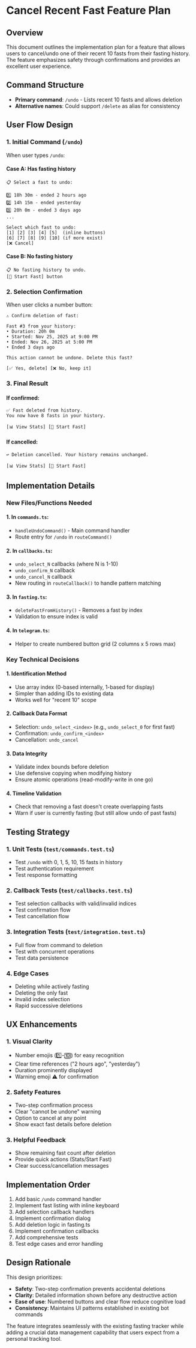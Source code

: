 # Cancel Recent Fast Feature Plan

## Overview
This document outlines the implementation plan for a feature that allows users to cancel/undo one of their recent 10 fasts from their fasting history. The feature emphasizes safety through confirmations and provides an excellent user experience.

## Command Structure
- **Primary command**: `/undo` - Lists recent 10 fasts and allows deletion
- **Alternative names**: Could support `/delete` as alias for consistency

## User Flow Design

### 1. Initial Command (`/undo`)
When user types `/undo`:

#### Case A: Has fasting history
```
📋 Select a fast to undo:

1️⃣ 18h 30m - ended 2 hours ago
2️⃣ 14h 15m - ended yesterday  
3️⃣ 20h 0m - ended 3 days ago
...

Select which fast to undo:
[1] [2] [3] [4] [5]  (inline buttons)
[6] [7] [8] [9] [10] (if more exist)
[❌ Cancel]
```

#### Case B: No fasting history
```
📋 No fasting history to undo.
[🚀 Start Fast] button
```

### 2. Selection Confirmation
When user clicks a number button:
```
⚠️ Confirm deletion of fast:

Fast #3 from your history:
• Duration: 20h 0m
• Started: Nov 25, 2025 at 9:00 PM
• Ended: Nov 26, 2025 at 5:00 PM  
• Ended 3 days ago

This action cannot be undone. Delete this fast?

[✅ Yes, delete] [❌ No, keep it]
```

### 3. Final Result

#### If confirmed:
```
✅ Fast deleted from history.
You now have 8 fasts in your history.

[📊 View Stats] [🚀 Start Fast]
```

#### If cancelled:
```
↩️ Deletion cancelled. Your history remains unchanged.

[📊 View Stats] [🚀 Start Fast]
```

## Implementation Details

### New Files/Functions Needed

#### 1. In `commands.ts`:
- `handleUndoCommand()` - Main command handler
- Route entry for `/undo` in `routeCommand()`

#### 2. In `callbacks.ts`:
- `undo_select_N` callbacks (where N is 1-10)
- `undo_confirm_N` callback
- `undo_cancel_N` callback
- New routing in `routeCallback()` to handle pattern matching

#### 3. In `fasting.ts`:
- `deleteFastFromHistory()` - Removes a fast by index
- Validation to ensure index is valid

#### 4. In `telegram.ts`:
- Helper to create numbered button grid (2 columns x 5 rows max)

### Key Technical Decisions

#### 1. Identification Method
- Use array index (0-based internally, 1-based for display)
- Simpler than adding IDs to existing data
- Works well for "recent 10" scope

#### 2. Callback Data Format
- Selection: `undo_select_<index>` (e.g., `undo_select_0` for first fast)
- Confirmation: `undo_confirm_<index>`
- Cancellation: `undo_cancel`

#### 3. Data Integrity
- Validate index bounds before deletion
- Use defensive copying when modifying history
- Ensure atomic operations (read-modify-write in one go)

#### 4. Timeline Validation
- Check that removing a fast doesn't create overlapping fasts
- Warn if user is currently fasting (but still allow undo of past fasts)

## Testing Strategy

### 1. Unit Tests (`test/commands.test.ts`)
- Test `/undo` with 0, 1, 5, 10, 15 fasts in history
- Test authentication requirement
- Test response formatting

### 2. Callback Tests (`test/callbacks.test.ts`)
- Test selection callbacks with valid/invalid indices
- Test confirmation flow
- Test cancellation flow

### 3. Integration Tests (`test/integration.test.ts`)
- Full flow from command to deletion
- Test with concurrent operations
- Test data persistence

### 4. Edge Cases
- Deleting while actively fasting
- Deleting the only fast
- Invalid index selection
- Rapid successive deletions

## UX Enhancements

### 1. Visual Clarity
- Number emojis (1️⃣-🔟) for easy recognition
- Clear time references ("2 hours ago", "yesterday")
- Duration prominently displayed
- Warning emoji ⚠️ for confirmation

### 2. Safety Features
- Two-step confirmation process
- Clear "cannot be undone" warning
- Option to cancel at any point
- Show exact fast details before deletion

### 3. Helpful Feedback
- Show remaining fast count after deletion
- Provide quick actions (Stats/Start Fast)
- Clear success/cancellation messages

## Implementation Order

1. Add basic `/undo` command handler
2. Implement fast listing with inline keyboard
3. Add selection callback handlers  
4. Implement confirmation dialog
5. Add deletion logic in fasting.ts
6. Implement confirmation callbacks
7. Add comprehensive tests
8. Test edge cases and error handling

## Design Rationale

This design prioritizes:
- **Safety**: Two-step confirmation prevents accidental deletions
- **Clarity**: Detailed information shown before any destructive action
- **Ease of use**: Numbered buttons and clear flow reduce cognitive load
- **Consistency**: Maintains UI patterns established in existing bot commands

The feature integrates seamlessly with the existing fasting tracker while adding a crucial data management capability that users expect from a personal tracking tool.